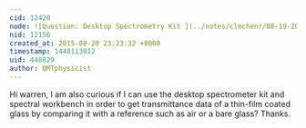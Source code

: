 ```yaml
---
cid: 12420
node: ![Question: Desktop Spectrometry Kit ](../notes/clmchenr/08-19-2015/question-desktop-spectrometry-kit)
nid: 12156
created_at: 2015-08-20 23:23:32 +0000
timestamp: 1440113012
uid: 448829
author: QMTphysicist
---
```


Hi warren, I am also curious if I can use the desktop spectrometer kit and spectral workbench in order to get transmittance data of a thin-film coated glass by comparing it with a reference such as air or a bare glass? Thanks.